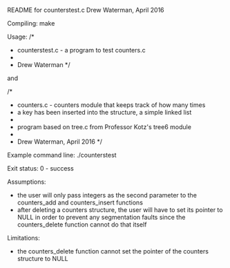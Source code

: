 README for counterstest.c
Drew Waterman, April 2016

Compiling:
	make

Usage:
/*
 * counterstest.c - a program to test counters.c
 *
 * Drew Waterman
 */

and

/*
 * counters.c - counters module that keeps track of how many times
 * a key has been inserted into the structure, a simple linked list
 *
 * program based on tree.c from Professor Kotz's tree6 module
 *
 * Drew Waterman, April 2016
 */

Example command line:
  ./counterstest

Exit status:
  0 - success

Assumptions:
- the user will only pass integers as the second parameter to the
  counters_add and counters_insert functions
- after deleting a counters structure, the user will have to set its
  pointer to NULL in order to prevent any segmentation faults since
  the counters_delete function cannot do that itself


Limitations:
- the counters_delete function cannot set the pointer of the counters
  structure to NULL

